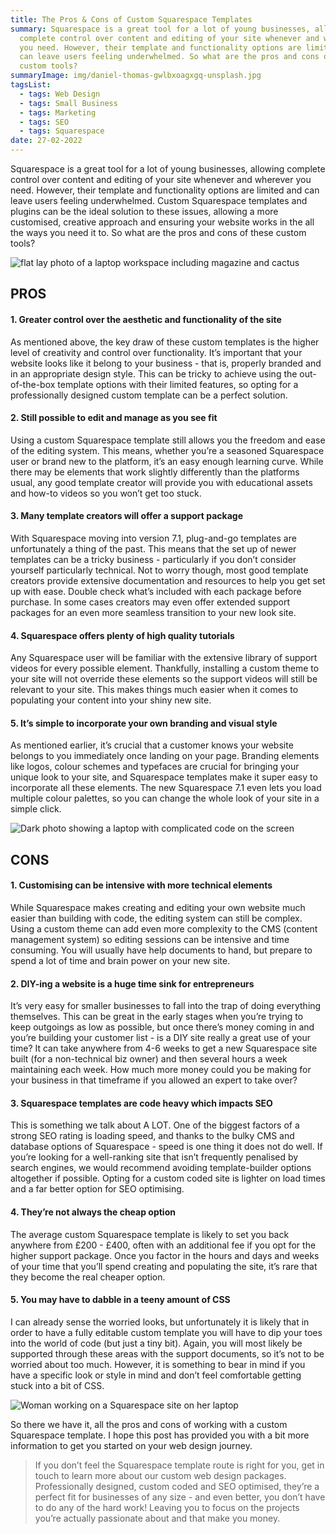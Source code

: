 ```yaml
---
title: The Pros & Cons of Custom Squarespace Templates
summary: Squarespace is a great tool for a lot of young businesses, allowing
  complete control over content and editing of your site whenever and wherever
  you need. However, their template and functionality options are limited and
  can leave users feeling underwhelmed. So what are the pros and cons of these
  custom tools?
summaryImage: img/daniel-thomas-gwlbxoagxgq-unsplash.jpg
tagsList:
  - tags: Web Design
  - tags: Small Business
  - tags: Marketing
  - tags: SEO
  - tags: Squarespace
date: 27-02-2022
---
```

Squarespace is a great tool for a lot of young businesses, allowing complete control over content and editing of your site whenever and wherever you need. However, their template and functionality options are limited and can leave users feeling underwhelmed. Custom Squarespace templates and plugins can be the ideal solution to these issues, allowing a more customised, creative approach and ensuring your website works in the all the ways you need it to. So what are the pros and cons of these custom tools?

![flat lay photo of a laptop workspace including magazine and cactus](img/humphrey-muleba-uxewqikux7w-unsplash.jpg "Laptop workspace flat lay photo")

## PROS

#### 1. Greater control over the aesthetic and functionality of the site

As mentioned above, the key draw of these custom templates is the higher level of creativity and control over functionality. It’s important that your website looks like it belong to your business - that is, properly branded and in an appropriate design style. This can be tricky to achieve using the out-of-the-box template options with their limited features, so opting for a professionally designed custom template can be a perfect solution.

#### 2. Still possible to edit and manage as you see fit

Using a custom Squarespace template still allows you the freedom and ease of the editing system. This means, whether you’re a seasoned Squarespace user or brand new to the platform, it’s an easy enough learning curve. While there may be elements that work slightly differently than the platforms usual, any good template creator will provide you with educational assets and how-to videos so you won’t get too stuck.

#### 3. Many template creators will offer a support package

With Squarespace moving into version 7.1, plug-and-go templates are unfortunately a thing of the past. This means that the set up of newer templates can be a tricky business - particularly if you don’t consider yourself particularly technical. Not to worry though, most good template creators provide extensive documentation and resources to help you get set up with ease. Double check what’s included with each package before purchase. In some cases creators may even offer extended support packages for an even more seamless transition to your new look site.

#### 4. Squarespace offers plenty of high quality tutorials

Any Squarespace user will be familiar with the extensive library of support videos for every possible element. Thankfully, installing a custom theme to your site will not override these elements so the support videos will still be relevant to your site. This makes things much easier when it comes to populating your content into your shiny new site.

#### 5. It’s simple to incorporate your own branding and visual style

As mentioned earlier, it’s crucial that a customer knows your website belongs to you immediately once landing on your page. Branding elements like logos, colour schemes and typefaces are crucial for bringing your unique look to your site, and Squarespace templates make it super easy to incorporate all these elements. The new Squarespace 7.1 even lets you load multiple colour palettes, so you can change the whole look of your site in a simple click.

![Dark photo showing a laptop with complicated code on the screen](img/arnold-francisca-f77bh3inupe-unsplash.jpg "Complicated code laptop")

## CONS

#### 1. Customising can be intensive with more technical elements

While Squarespace makes creating and editing your own website much easier than building with code, the editing system can still be complex. Using a custom theme can add even more complexity to the CMS (content management system) so editing sessions can be intensive and time consuming. You will usually have help documents to hand, but prepare to spend a lot of time and brain power on your new site.

#### 2. DIY-ing a website is a huge time sink for entrepreneurs

It’s very easy for smaller businesses to fall into the trap of doing everything themselves. This can be great in the early stages when you’re trying to keep outgoings as low as possible, but once there’s money coming in and you’re building your customer list - is a DIY site really a great use of your time? It can take anywhere from 4-6 weeks to get a new Squarespace site built (for a non-technical biz owner) and then several hours a week maintaining each week. How much more money could you be making for your business in that timeframe if you allowed an expert to take over?

#### 3. Squarespace templates are code heavy which impacts SEO

This is something we talk about A LOT. One of the biggest factors of a strong SEO rating is loading speed, and thanks to the bulky CMS and database options of Squarespace - speed is one thing it does not do well. If you’re looking for a well-ranking site that isn’t frequently penalised by search engines, we would recommend avoiding template-builder options altogether if possible. Opting for a custom coded site is lighter on load times and a far better option for SEO optimising.

#### 4. They’re not always the cheap option

The average custom Squarespace template is likely to set you back anywhere from £200 - £400, often with an additional fee if you opt for the higher support package. Once you factor in the hours and days and weeks of your time that you’ll spend creating and populating the site, it’s rare that they become the real cheaper option.

#### 5. You may have to dabble in a teeny amount of CSS

I can already sense the worried looks, but unfortunately it is likely that in order to have a fully editable custom template you will have to dip your toes into the world of code (but just a tiny bit). Again, you will most likely be supported through these areas with the support documents, so it’s not to be worried about too much. However, it is something to bear in mind if you have a specific look or style in mind and don’t feel comfortable getting stuck into a bit of CSS.

![Woman working on a Squarespace site on her laptop](img/daniel-thomas-gwlbxoagxgq-unsplash.jpg "Squarespace work")

So there we have it, all the pros and cons of working with a custom Squarespace template. I hope this post has provided you with a bit more information to get you started on your web design journey.



> If you don’t feel the Squarespace template route is right for you, get in touch to learn more about our custom web design packages. Professionally designed, custom coded and SEO optimised, they’re a perfect fit for businesses of any size - and even better, you don’t have to do any of the hard work! Leaving you to focus on the projects you’re actually passionate about and that make you money.